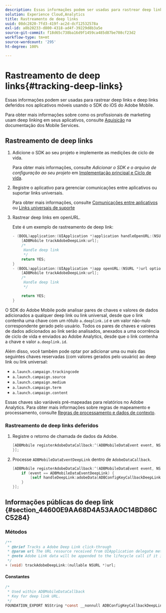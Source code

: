 ```yaml
---
description: Essas informações podem ser usadas para rastrear deep links e deep links deferidos nos aplicativos móveis usando o SDK do iOS do Adobe Mobile.
solution: Experience Cloud,Analytics
title: Rastreamento de deep links
uuid: 08dc2820-7fd3-419f-ac2d-dcf12532578a
exl-id: a8b20233-d800-4318-ad4f-39229d8b3a5e
source-git-commit: f18d65c738ba16d9f1459ca485d87be708cf23d2
workflow-type: tm+mt
source-wordcount: '295'
ht-degree: 100%

---
```


# Rastreamento de deep links{#tracking-deep-links}

Essas informações podem ser usadas para rastrear deep links e deep links deferidos nos aplicativos móveis usando o SDK do iOS do Adobe Mobile.

Para obter mais informações sobre como os profissionais de marketing usam deep linking em seus aplicativos, consulte [Aquisição](/help/ios/acquisition-main/acquisition.md) na documentação dos Mobile Services.

## Rastreamento de deep links

1. Adicione o SDK ao seu projeto e implemente as medições de ciclo de vida.

   Para obter mais informações, consulte *Adicionar o SDK e o arquivo de configuração ao seu projeto* em [Implementação principal e Ciclo de vida](/help/ios/getting-started/dev-qs.md).
1. Registre o aplicativo para gerenciar comunicações entre aplicativos ou suportar links universais.

   Para obter mais informações, consulte [Comunicações entre aplicativos](https://developer.apple.com/library/ios/documentation/iPhone/Conceptual/iPhoneOSProgrammingGuide/Inter-AppCommunication/Inter-AppCommunication.html#//apple_ref/doc/uid/TP40007072-CH6-SW10) ou [Links universais de suporte](https://developer.apple.com/library/ios/documentation/General/Conceptual/AppSearch/UniversalLinks.html)

1. Rastrear deep links em openURL.

   Este é um exemplo de rastreamento de deep link:

   ```objective-c
   - (BOOL)application:(UIApplication *)application handleOpenURL:(NSURL *)url { 
       [ADBMobile trackAdobeDeepLink:url]; 
       /* 
        Handle deep link 
        */ 
       return YES; 
   } 
   - (BOOL)application:(UIApplication *)app openURL:(NSURL *)url options:(NSDictionary<NSString *, id> *)options { 
       [ADBMobile trackAdobeDeepLink:url]; 
       /* 
        Handle deep link 
        */ 
   
       return YES; 
   }
   ```

O SDK do Adobe Mobile pode analisar pares de chaves e valores de dados adicionados a qualquer deep link ou link universal, desde que o link contenha uma chave com um rótulo `a.deeplink.id` e um valor não-nulo correspondente gerado pelo usuário. Todos os pares de chaves e valores de dados adicionados ao link serão analisados, anexados a uma ocorrência de ciclo de vida e enviados ao Adobe Analytics, desde que o link contenha a chave e valor `a.deeplink.id`.

Além disso, você também pode optar por adicionar uma ou mais das seguintes chaves reservadas (com valores gerados pelo usuário) ao deep link ou link universal:

* `a.launch.campaign.trackingcode`
* `a.launch.campaign.source`
* `a.launch.campaign.medium`
* `a.launch.campaign.term`
* `a.launch.campaign.content`

Essas chaves são variáveis pré-mapeadas para relatórios no Adobe Analytics. Para obter mais informações sobre regras de mapeamento e processamento, consulte [Regras de processamento e dados de contexto](/help/ios/getting-started/proc-rules.md).

### Rastreamento de deep links deferidos

1. Registre o retorno de chamada de dados da Adobe.

   ```objective-c
   [ADBMobile registerAdobeDataCallback:^(ADBMobileDataEvent event, NSDictionary * _Nullable adobeData) { 
   }];
   ```

1. Processe `ADBMobileDataEventDeepLink` dentro de `AdobeDataCallback`.

   ```objective-c
   [ADBMobile registerAdobeDataCallback:^(ADBMobileDataEvent event, NSDictionary * _Nullable adobeData) { 
       if (event == ADBMobileDataEventDeepLink) { 
           [self handleDeepLink:adobeData[ADBConfigKeyCallbackDeepLink]]; 
       } 
   }];
   ```

## Informações públicas do deep link {#section_44600E9AA68D4A53AA0C14BD86CC5284}

### Métodos

```objective-c
/** 
 * @brief Tracks a Adobe Deep Link click-through 
 * @param url The URL resource received from UIApplication delegate method. 
 * @note Adobe Link data will be appended to the lifecycle call if it is a launch event, otherwise an extra call will be sent. 
 */ 
+ (void) trackAdobeDeepLink:(nullable NSURL *)url;
```

#### Constantes

```objective-c
/* 
 * Used within ADBMobileDataCallback 
 * Key for deep link URL. 
 */ 
FOUNDATION_EXPORT NSString *const __nonnull ADBConfigKeyCallbackDeepLink;
```
